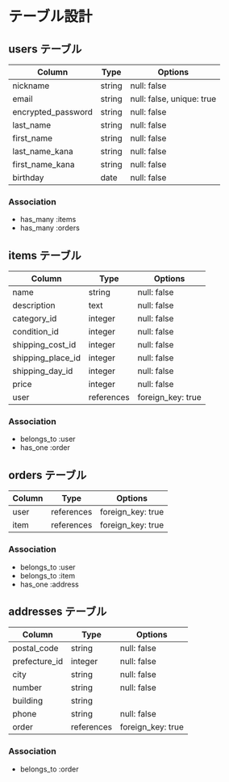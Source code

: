 # テーブル設計

## users テーブル

| Column             | Type    | Options                   |
| ------------------ | ------- | ------------------------- |
| nickname           | string  | null: false               | 
| email              | string  | null: false, unique: true | 
| encrypted_password | string  | null: false               | 
| last_name          | string  | null: false               | 
| first_name         | string  | null: false               | 
| last_name_kana     | string  | null: false               | 
| first_name_kana    | string  | null: false               | 
| birthday           | date    | null: false               | 

### Association

- has_many :items
- has_many :orders

## items テーブル

| Column            | Type       | Options           |
| ----------------- | ---------- | ----------------- |
| name              | string     | null: false       | 
| description       | text       | null: false       | 
| category_id       | integer    | null: false       | 
| condition_id      | integer    | null: false       | 
| shipping_cost_id  | integer    | null: false       | 
| shipping_place_id | integer    | null: false       | 
| shipping_day_id   | integer    | null: false       | 
| price             | integer    | null: false       | 
| user              | references | foreign_key: true | 

<!-- imageはactiverecordにて -->

### Association

- belongs_to :user
- has_one :order

## orders テーブル

| Column       | Type       | Options           |
| ------------ | ---------- | ----------------- |
| user         | references | foreign_key: true | 
| item         | references | foreign_key: true | 

### Association

- belongs_to :user
- belongs_to :item
- has_one :address

## addresses テーブル

| Column        | Type       | Options           |
| ------------- | ---------- | ----------------- |
| postal_code   | string     | null: false       | 
| prefecture_id | integer    | null: false       | 
| city          | string     | null: false       | 
| number        | string     | null: false       | 
| building      | string     |                   | 
| phone         | string     | null: false       | 
| order         | references | foreign_key: true | 

### Association

- belongs_to :order